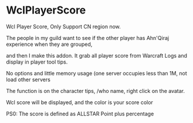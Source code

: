 # WclPlayerScore
Wcl Player Score, Only Support CN region now.    

 

The people in my guild  want to see if the other player has Ahn'Qiraj experience when they are grouped,

and then I make this addon. It grab all player score from Warcraft Logs and display in player tool tips.

 

No options and little memory usage (one server occupies less than 1M, not load other servers

 

The function is on the character tips, /who name, right click on the avatar.

Wcl score will be displayed, and the color is your  score color

 

PS0: The score is defined as ALLSTAR Point plus percentage
